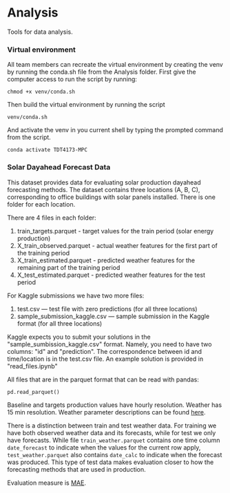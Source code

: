 # Analysis

Tools for data analysis.

### Virtual environment

All team members can recreate the virtual environment by creating the venv by running the conda.sh file from the Analysis folder.
First give the computer access to run the script by running:
```
chmod +x venv/conda.sh
```
Then build the virtual environment by running the script
```
venv/conda.sh
```

And activate the venv in you current shell by typing the prompted command from the script.
```
conda activate TDT4173-MPC
```

### Solar Dayahead Forecast Data

This dataset provides data for evaluating solar production dayahead forecasting methods.
The dataset contains three locations (A, B, C), corresponding to office buildings with solar panels installed.
There is one folder for each location.

There are 4 files in each folder:

1. train_targets.parquet - target values for the train period (solar energy production)
2. X_train_observed.parquet - actual weather features for the first part of the training period
2. X_train_estimated.parquet - predicted weather features for the remaining part of the training period
2. X_test_estimated.parquet - predicted weather features for the test period

For Kaggle submissions we have two more files: 
1. test.csv — test file with zero predictions (for all three locations)
2. sample_submission_kaggle.csv — sample submission in the Kaggle format (for all three locations)

Kaggle expects you to submit your solutions in the "sample_sumbission_kaggle.csv" format. Namely, you need to have two columns: "id" and "prediction".
The correspondence between id and time/location is in the test.csv file. An example solution is provided in "read_files.ipynb"

All files that are in the parquet format that can be read with pandas:
```shell
pd.read_parquet()
```

Baseline and targets production values have hourly resolution.
Weather has 15 min resolution.
Weather parameter descriptions can be found [here](https://www.meteomatics.com/en/api/available-parameters/alphabetic-list/).

There is a distinction between train and test weather data.
For training we have both observed weather data and its forecasts, while for test we only have forecasts.
While file `train_weather.parquet` contains one time column `date_forecast` to indicate when the values for the current row apply,
`test_weather.parquet` also contains `date_calc` to indicate when the forecast was produced.
This type of test data makes evaluation closer to how the forecasting methods that are used in production.

Evaluation measure is [MAE](https://en.wikipedia.org/wiki/Mean_absolute_error).

